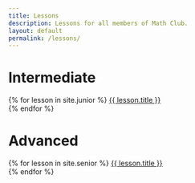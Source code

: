 ```yaml
---
title: Lessons
description: Lessons for all members of Math Club.
layout: default
permalink: /lessons/
---
```


# Intermediate
<div>
	{% for lesson in site.junior %}
		<a href="{{ lesson.url }}">{{ lesson.title }}</a><br>
	{% endfor %}
</div>

# Advanced
<div>
	{% for lesson in site.senior %}
		<a href="{{ lesson.url }}">{{ lesson.title }}</a><br>
	{% endfor %}
</div>
